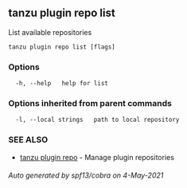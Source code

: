 ## tanzu plugin repo list

List available repositories

```
tanzu plugin repo list [flags]
```

### Options

```
  -h, --help   help for list
```

### Options inherited from parent commands

```
  -l, --local strings   path to local repository
```

### SEE ALSO

* [tanzu plugin repo](tanzu_plugin_repo.md)     - Manage plugin repositories

###### Auto generated by spf13/cobra on 4-May-2021
